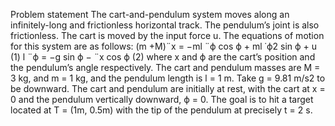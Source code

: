 Problem statement
The cart-and-pendulum system moves along an infinitely-long and frictionless horizontal track. The
pendulum’s joint is also frictionless. The cart is moved by the input force u. The equations of motion for this system
are as follows:
(m +M)¨x = −ml ¨ϕ cos ϕ + ml ˙ϕ2 sin ϕ + u (1)
l ¨ϕ = −g sin ϕ − ¨x cos ϕ (2)
where x and ϕ are the cart’s position and the pendulum’s angle respectively. The cart and pendulum masses are
M = 3 kg, and m = 1 kg, and the pendulum length is l = 1 m. Take g = 9.81 m/s2 to be downward.
The cart and pendulum are initially at rest, with the cart at x = 0 and the pendulum vertically downward, ϕ = 0.
The goal is to hit a target located at T = (1m, 0.5m) with the tip of the pendulum at precisely t = 2 s.
